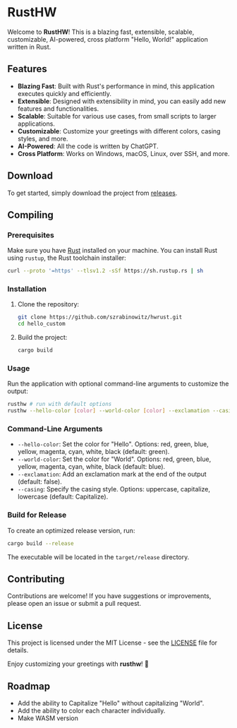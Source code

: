# RustHW

Welcome to **RustHW**! This is a blazing fast, extensible, scalable, customizable, AI-powered, cross platform \"Hello, World!\" application written in Rust.

## Features

- **Blazing Fast**: Built with Rust's performance in mind, this application executes quickly and efficiently.
- **Extensible**: Designed with extensibility in mind, you can easily add new features and functionalities.
- **Scalable**: Suitable for various use cases, from small scripts to larger applications.
- **Customizable**: Customize your greetings with different colors, casing styles, and more.
- **AI-Powered**: All the code is written by ChatGPT.
- **Cross Platform**: Works on Windows, macOS, Linux, over SSH, and more.


## Download

To get started, simply download the project from [releases](https://github.com/szrabinowitz/hwrust/releases).

## Compiling

### Prerequisites

Make sure you have [Rust](https://www.rust-lang.org/tools/install) installed on your machine. You can install Rust using `rustup`, the Rust toolchain installer:

```bash
curl --proto '=https' --tlsv1.2 -sSf https://sh.rustup.rs | sh
```

### Installation

1. Clone the repository:

   ```bash
   git clone https://github.com/szrabinowitz/hwrust.git
   cd hello_custom
   ```

2. Build the project:

   ```bash
   cargo build
   ```

### Usage

Run the application with optional command-line arguments to customize the output:

```bash
rusthw # run with default options
rusthw --hello-color [color] --world-color [color] --exclamation --casing uppercase # run with custom options
```

### Command-Line Arguments

- `--hello-color`: Set the color for \"Hello\". Options: red, green, blue, yellow, magenta, cyan, white, black (default: green).
- `--world-color`: Set the color for \"World\". Options: red, green, blue, yellow, magenta, cyan, white, black (default: blue).
- `--exclamation`: Add an exclamation mark at the end of the output (default: false).
- `--casing`: Specify the casing style. Options: uppercase, capitalize, lowercase (default: Capitalize).

### Build for Release

To create an optimized release version, run:

```bash
cargo build --release
```

The executable will be located in the `target/release` directory.


## Contributing

Contributions are welcome! If you have suggestions or improvements, please open an issue or submit a pull request.

## License

This project is licensed under the MIT License - see the [LICENSE](LICENSE) file for details.


Enjoy customizing your greetings with **rusthw**! 🌟

## Roadmap

- Add the ability to Capitalize "Hello" without capitalizing "World".
- Add the ability to color each character individually.
- Make WASM version